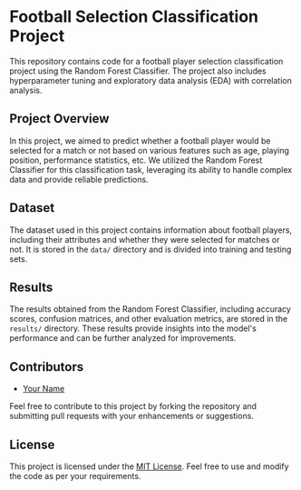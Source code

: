# Football Selection Classification Project

This repository contains code for a football player selection classification project using the Random Forest Classifier. The project also includes hyperparameter tuning and exploratory data analysis (EDA) with correlation analysis.

## Project Overview

In this project, we aimed to predict whether a football player would be selected for a match or not based on various features such as age, playing position, performance statistics, etc. We utilized the Random Forest Classifier for this classification task, leveraging its ability to handle complex data and provide reliable predictions.





## Dataset

The dataset used in this project contains information about football players, including their attributes and whether they were selected for matches or not. It is stored in the `data/` directory and is divided into training and testing sets.

## Results

The results obtained from the Random Forest Classifier, including accuracy scores, confusion matrices, and other evaluation metrics, are stored in the `results/` directory. These results provide insights into the model's performance and can be further analyzed for improvements.

## Contributors

- [Your Name](https://github.com/radhikakj)

Feel free to contribute to this project by forking the repository and submitting pull requests with your enhancements or suggestions.

## License

This project is licensed under the [MIT License](LICENSE). Feel free to use and modify the code as per your requirements.
